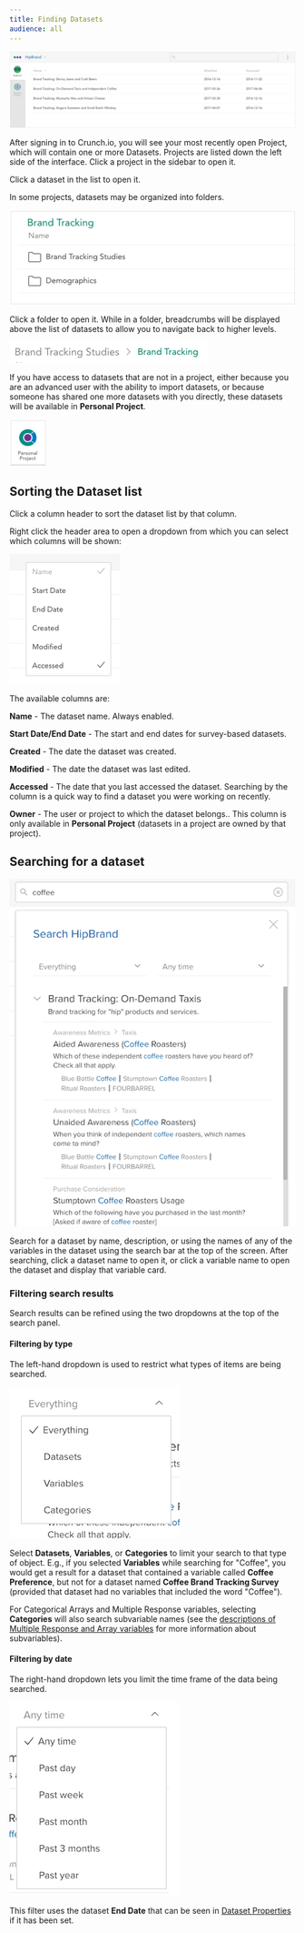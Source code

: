 ```yaml
---
title: Finding Datasets
audience: all
---
```


![](images/Projects.png)

After signing in to Crunch.io, you will see your most recently open Project, which will contain one or more Datasets. Projects are listed down the left side of the interface. Click a project in the sidebar to open it.

Click a dataset in the list to open it.

In some projects, datasets may be organized into folders.

![](images/ProjectsFolders.png)

Click a folder to open it. While in a folder, breadcrumbs will be displayed above the list of datasets to allow you to navigate back to higher levels.

![](images/ProjectsBreadcrumbs.png)

If you have access to datasets that are not in a project, either because you are an advanced user with the ability to import datasets, or because someone has shared one more datasets with you directly, these datasets will be available in **Personal Project**.

![](images/PersonalProject.png)

## Sorting the Dataset list

Click a column header to sort the dataset list by that column.

Right click the header area to open a dropdown from which you can select which columns will be shown:

![Dataset Column Picker](images/DatasetColumns.png)

The available columns are:

**Name** - The dataset name. Always enabled.

**Start Date/End Date** - The start and end dates for survey-based datasets.

**Created** - The date the dataset was created.

**Modified** - The date the dataset was last edited.

**Accessed** - The date that you last accessed the dataset. Searching by the column is a quick way to find a dataset you were working on recently.

**Owner** - The user or project to which the dataset belongs.. This column is only available in **Personal Project** (datasets in a project are owned by that project).

## Searching for a dataset

![Search results](images/search-results.png)

Search for a dataset by name, description, or using the names of any of the variables in the dataset using the search bar at the top of the screen. After searching, click a dataset name to open it, or click a variable name to open the dataset and display that variable card.

### Filtering search results

Search results can be refined using the two dropdowns at the top of the search panel.

#### Filtering by type

The left-hand dropdown is used to restrict what types of items are being searched.

![Filter By Type](images/search-results-filter-type.png)

Select **Datasets**, **Variables**, or **Categories** to limit your search to that type of object. E.g., if you selected **Variables** while searching for "Coffee", you would get a result for a dataset that contained a variable called **Coffee Preference**, but not for a dataset named **Coffee Brand Tracking Survey** (provided that dataset had no variables that included the word "Coffee").

For Categorical Arrays and Multiple Response variables, selecting **Categories** will also search subvariable names (see the [descriptions of Multiple Response and Array variables](crunch_variable-cards.html) for more information about subvariables).

#### Filtering by date

The right-hand dropdown lets you limit the time frame of the data being searched.

![Filter By Date](images/search-results-filter-date.png)

This filter uses the dataset **End Date** that can be seen in [Dataset Properties](crunch_dataset-properties.html) if it has been set. 
